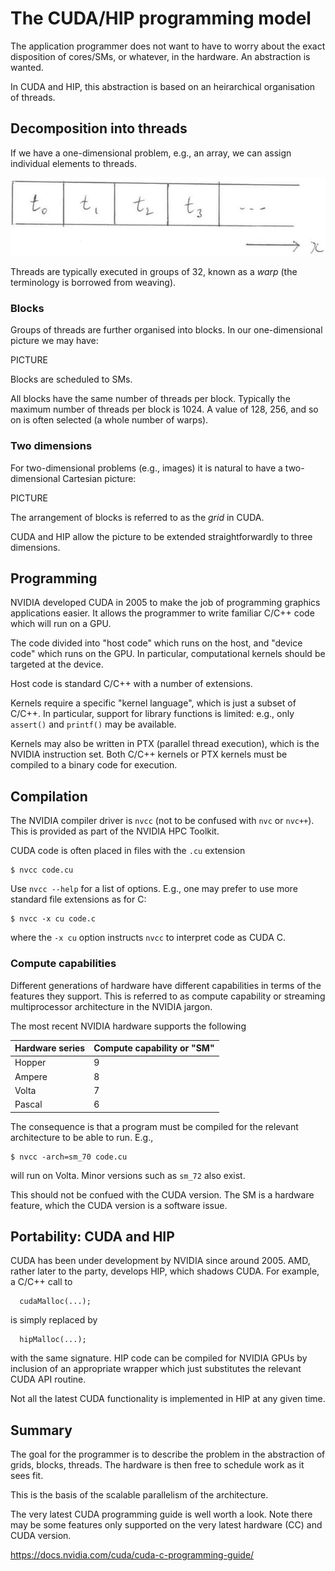 
# The CUDA/HIP programming model

The application programmer does not want to have to worry about
the exact disposition of cores/SMs, or whatever, in the hardware.
An abstraction is wanted.

In CUDA and HIP, this abstraction is based on an heirarchical
organisation of threads.


## Decomposition into threads

If we have a one-dimensional problem, e.g., an array, we can assign
individual elements to threads.

![A single thread block in one dimension](../images/ks-threads.jpeg)

Threads are typically executed in groups of 32, known as a *warp*
(the terminology is borrowed from weaving).


### Blocks

Groups of threads are further organised into blocks. In our
one-dimensional picture we may have:

PICTURE

Blocks are scheduled to SMs.

All blocks have the same number of threads per block. Typically
the maximum number of threads per block is 1024. A value of
128, 256, and so on is often selected (a whole number of warps).


### Two dimensions

For two-dimensional problems (e.g., images) it is natural to have
a two-dimensional Cartesian picture:

PICTURE

The arrangement of blocks is referred to as the *grid* in CUDA.

CUDA and HIP allow the picture to be extended straightforwardly
to three dimensions.


## Programming

NVIDIA developed CUDA in 2005 to make the job of programming
graphics applications easier. It allows the programmer to
write familiar C/C++ code which will run on a GPU.

The code divided into "host code" which runs on the host, and
"device code"  which runs on the GPU. In particular, computational
kernels should be targeted at the device.

Host code is standard C/C++ with a number of extensions.

Kernels require a specific "kernel language", which is just a subset
of C/C++. In particular, support for library functions is limited:
e.g., only `assert()` and `printf()` may be available.

Kernels may also be written in PTX (parallel thread execution), which
is the NVIDIA instruction set. Both C/C++ kernels or PTX kernels
must be compiled to a binary code for execution.


## Compilation

The NVIDIA compiler driver is `nvcc` (not to be confused with `nvc`
or `nvc++`). This is provided as part of the NVIDIA HPC Toolkit.

CUDA code is often placed in files with the `.cu` extension
```
$ nvcc code.cu
```
Use `nvcc --help` for a list of options. E.g., one may prefer to use more
standard file extensions as for C:
```
$ nvcc -x cu code.c
```
where the `-x cu` option instructs `nvcc` to interpret code as CUDA C.

### Compute capabilities

Different generations of hardware have different capabilities in terms
of the features they support. This is referred to as compute capability
or streaming multiprocessor architecture in the NVIDIA jargon.

The most recent NVIDIA hardware supports the following

| Hardware series | Compute capability or "SM" |
|-----------------|----------------------------|
| Hopper          | 9                          |
| Ampere          | 8                          |
| Volta           | 7                          |
| Pascal          | 6                          |

The consequence is that a program must be compiled for the relevant
architecture to be able to run. E.g.,
```
$ nvcc -arch=sm_70 code.cu
```
will run  on Volta. Minor versions such as `sm_72` also exist.

This should not be confued with the CUDA version. The SM is a hardware
feature, which the CUDA version is a software issue.


## Portability: CUDA and HIP

CUDA has been under development by NVIDIA since around 2005. AMD, rather
later to the party, develops HIP, which shadows CUDA. For
example, a C/C++ call to 
```
  cudaMalloc(...);
```
is simply replaced by
```
  hipMalloc(...);
```
with the same signature. HIP code can be compiled for NVIDIA GPUs by
inclusion of an appropriate wrapper which just substitutes the relevant
CUDA API routine.

Not all the latest CUDA functionality is implemented in HIP at any given
time.


## Summary

The goal for the programmer is to describe the problem in the
abstraction of grids, blocks, threads. The hardware is then
free to schedule work as it sees fit.

This is the basis of the scalable parallelism of the architecture.


The very latest CUDA programming guide is well worth a look. Note
there may be some features only supported on the very latest
hardware (CC) and CUDA version.

https://docs.nvidia.com/cuda/cuda-c-programming-guide/
